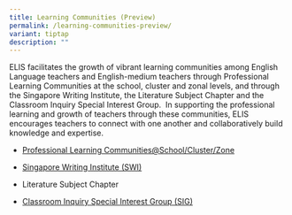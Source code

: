 ```yaml
---
title: Learning Communities (Preview)
permalink: /learning-communities-preview/
variant: tiptap
description: ""
---
```

<p>ELIS facilitates the growth of vibrant learning communities among English
Language teachers and English-medium teachers through Professional Learning
Communities at the school, cluster and zonal levels, and through the Singapore
Writing Institute, the Literature Subject Chapter and the Classroom Inquiry
Special Interest Group.&nbsp; In supporting the professional learning and
growth of teachers through these communities, ELIS encourages teachers
to connect with one another and collaboratively build knowledge and expertise.</p>
<ul data-tight="true" class="tight">
<li>
<p><a href="https://elis.moe.edu.sg/learning-communities-school-cluster-zone-preview/" rel="noopener noreferrer nofollow" target="_blank">Professional Learning Communities@School/Cluster/Zone</a>
</p>
</li>
<li>
<p><a href="https://elis.moe.edu.sg/elis/learning-communities/swi-alumni/" rel="noopener noreferrer nofollow" target="_blank">Singapore Writing Institute (SWI)</a>
</p>
</li>
<li>
<p>Literature Subject Chapter</p>
</li>
<li>
<p><a href="https://elis.moe.edu.sg/elis/learning-communities/special-interest-group/" rel="noopener noreferrer nofollow" target="_blank">Classroom Inquiry Special Interest Group (SIG)</a>
</p>
</li>
</ul>
<p></p>